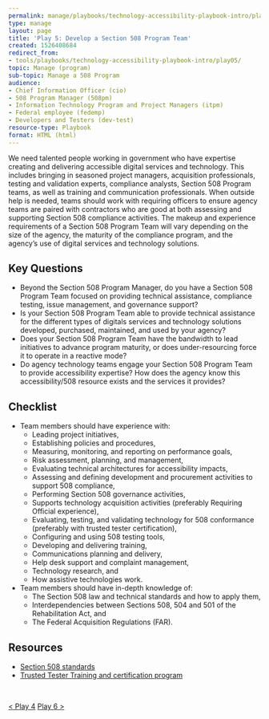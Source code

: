 ```yaml
---
permalink: manage/playbooks/technology-accessibility-playbook-intro/play05/
type: manage
layout: page
title: 'Play 5: Develop a Section 508 Program Team'
created: 1526408684
redirect_from:
- tools/playbooks/technology-accessibility-playbook-intro/play05/
topic: Manage (program)
sub-topic: Manage a 508 Program
audience:
- Chief Information Officer (cio)
- 508 Program Manager (508pm)
- Information Technology Program and Project Managers (itpm)
- Federal employee (fedemp)
- Developers and Testers (dev-test)
resource-type: Playbook
format: HTML (html)
---
```


We need talented people working in government who have expertise creating and delivering accessible digital services and technology. This includes bringing in seasoned project managers, acquisition professionals, testing and validation experts, compliance analysts, Section 508 Program teams, as well as training and communication professionals. When outside help is needed, teams should work with requiring officers to ensure agency teams are paired with contractors who are good at both assessing and supporting Section 508 compliance activities. The makeup and experience requirements of a Section 508 Program Team will vary depending on the size of the agency, the maturity of the compliance program, and the agency&rsquo;s use of digital services and technology solutions.

## Key Questions

  * Beyond the Section 508 Program Manager, do you have a Section 508 Program Team focused on providing technical assistance, compliance testing, issue management, and governance support?
  * Is your Section 508 Program Team able to provide technical assistance for the different types of digitals services and technology solutions developed, purchased, maintained, and used by your agency?
  * Does your Section 508 Program Team have the bandwidth to lead initiatives to advance program maturity, or does under-resourcing force it to operate in a reactive mode?
  * Do agency technology teams engage your Section 508 Program Team to provide accessibility expertise? How does the agency know this accessibility/508 resource exists and the services it provides?

## Checklist

  * Team members should have experience with:
      * Leading project initiatives,
      * Establishing policies and procedures,
      * Measuring, monitoring, and reporting on performance goals,
      * Risk assessment, planning, and management,
      * Evaluating technical architectures for accessibility impacts,
      * Assessing and defining development and procurement activities to support 508 compliance,
      * Performing Section 508 governance activities,
      * Supports technology acquisition activities (preferably Requiring Official experience),
      * Evaluating, testing, and validating technology for 508 conformance (preferably with trusted tester certification),
      * Configuring and using 508 testing tools,
      * Developing and delivering training,
      * Communications planning and delivery,
      * Help desk support and complaint management,
      * Technology research, and
      * How assistive technologies work.
  * Team members should have in-depth knowledge of:
      * The Section 508 law and technical standards and how to apply them,
      * Interdependencies between Sections 508, 504 and 501 of the Rehabilitation Act, and
      * The Federal Acquisition Regulations (FAR).

## Resources

  * [Section 508 standards][1]
  * [Trusted Tester Training and certification program][2]

&nbsp;

<div id="prev-next-section">
    <a class="prev-page" title="Go to Play 4" 
      href="{{site.baseurl}}/manage/playbooks/technology-accessibility-playbook-intro/play04"> < Play 4</a>
    <a class="prev-page" title="Go to Play 6"
      href="{{site.baseurl}}/manage/playbooks/technology-accessibility-playbook-intro/play06"> 
      Play 6 >
    </a>
</div>

 [1]: https://www.access-board.gov/ict/
 [2]: https://www.dhs.gov/trusted-tester